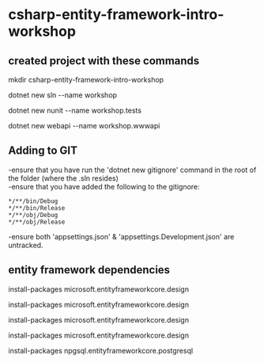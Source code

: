 # csharp-entity-framework-intro-workshop

## created project with these commands

mkdir csharp-entity-framework-intro-workshop  

dotnet new sln --name workshop  

dotnet new nunit --name workshop.tests  

dotnet new webapi --name workshop.wwwapi  


## Adding to GIT  

-ensure that you have run the 'dotnet new gitignore' command in the root of the folder (where the .sln resides)  
-ensure that you have added the following to the gitignore:  
```
*/**/bin/Debug   
*/**/bin/Release   
*/**/obj/Debug   
*/**/obj/Release   
```
-ensure both 'appsettings.json' & 'appsettings.Development.json' are untracked.


## entity framework dependencies

install-packages microsoft.entityframeworkcore.design  

install-packages microsoft.entityframeworkcore.design  

install-packages microsoft.entityframeworkcore.design  

install-packages microsoft.entityframeworkcore.design  

install-packages npgsql.entityframeworkcore.postgresql  


## 


